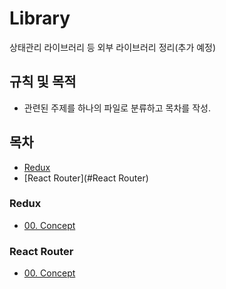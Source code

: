 # Library

상태관리 라이브러리 등 외부 라이브러리 정리(추가 예정)

## 규칙 및 목적

- 관련된 주제를 하나의 파일로 분류하고 목차를 작성.

## 목차

- [Redux](#Redux)
- [React Router](#React Router)

### Redux

- [00. Concept](Redux/00_Concept.md)

### React Router

- [00. Concept](ReactRouter/00_React_Router.md)
